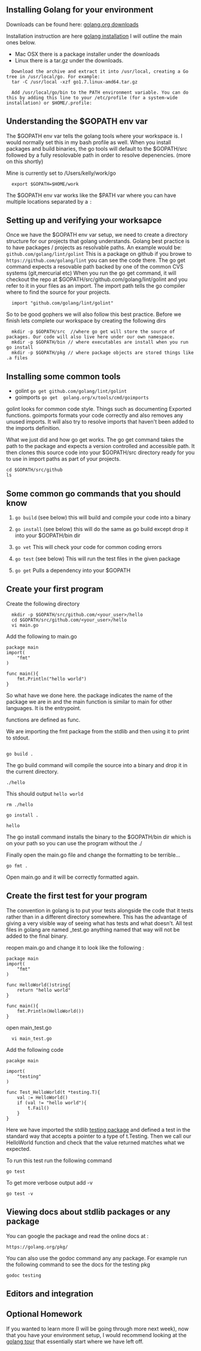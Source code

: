 ## Installing Golang for your environment

Downloads can be found here: [golang.org downloads](https://golang.org/dl/)

Installation instruction are here [golang installation](https://golang.org/doc/install) I will outline the main ones below.

- Mac OSX there is a package installer under the downloads
- Linux there is a tar.gz under the downloads. 

``` 
  Download the archive and extract it into /usr/local, creating a Go tree in /usr/local/go. For example:
  tar -C /usr/local -xzf go1.7.linux-amd64.tar.gz
```

```
  Add /usr/local/go/bin to the PATH environment variable. You can do this by adding this line to your /etc/profile (for a system-wide installation) or $HOME/.profile:
```  

## Understanding the $GOPATH env var

The $GOPATH env var tells the golang tools where your workspace is. I would normally set this in my bash profile as well. 
When you install packages and build binaries, the go tools will default to the $GOPATH/src followed by a fully resolovable path in order to resolve depenencies. (more on this shortly) 

Mine is currently set to /Users/kelly/work/go

```
  export $GOPATH=$HOME/work

```

The $GOPATH env var works like the $PATH var where you can have multiple locations separated by a ``` : ```

## Setting up and verifying your worksapce

Once we have the $GOPATH env var setup, we need to create a directory structure for our projects that golang understands. 
Golang best practice is to have packages / projects as resolvable paths. An example would be: ``` github.com/golang/lint/golint ``` 
This is a package on github if you browe to ``` https://github.com/golang/lint ``` you can see the code there. The go get command expects a resovable path backed by one of the common CVS systems (git,mercurial etc)
When you run the go get command, it will checkout the repo at $GOPATH/src/github.com/golang/lint/golint and you refer to it in your files as an import. The import path tells the go compiler where to find the source for your projects.
```
  import "github.com/golang/lint/golint"
```

So to be good gophers we will also follow this best practice. Before we finish lets complete our workspace by creating the following dirs

```
  mkdir -p $GOPATH/src  //where go get will store the source of packages. Our code will also live here under our own namespace. 
  mkdir -p $GOPATH/bin // where executables are install when you run go install 
  mkdir -p $GOPATH/pkg // where package objects are stored things like .a files 

```  

## Installing some common tools
 - golint  ``` go get github.com/golang/lint/golint ```  
 - goimports ``` go get  golang.org/x/tools/cmd/goimports ```

golint looks for common code style. Things such as documenting Exported functions. 
goimports formats your code correctly and also removes any unused imports. It will also try to resolve imports that haven't been added to the imports definition.

What we just did and how go get works. The go get command takes the path to the package and expects a version controlled and accessible path. It then clones this source code into your
$GOPATH/src directory ready for you to use in import paths as part of your projects. 

```
cd $GOPATH/src/github 
ls 
``` 

## Some common go commands that you should know

1) ``` go build ``` (see below) this will build and compile your code into a binary

2) ``` go install ``` (see below) this will do the same as go build except drop it into your $GOPATH/bin dir

3) ``` go vet ``` This will check your code for common coding errors

4) ``` go test ``` (see below) This will run the test files in the given package

5) ``` go get ``` Pulls a dependency into your $GOPATH 

## Create your first program
Create the following directory
```
  mkdir -p $GOPATH/src/github.com/<your_user>/hello
  cd $GOPATH/src/github.com/<your_user>/hello
  vi main.go
```
Add the following to main.go 

```
package main
import(
    "fmt"
) 

func main(){
    fmt.Println("hello world")
}

```
So what have we done here. the package indicates the name of the package we are in and the main function is similar to main for other languages. It is the entrypoint.

functions are defined as func.

We are importing the fmt package from the stdlib and then using it to print to stdout.

```

go build .

```

The go build command will compile the source into a binary and drop it in the current directory.

```
./hello

```

This should output ``` hello world ```

```
rm ./hello 

go install .

hello

```
The go install command installs the binary to the $GOPATH/bin dir which is on your path so you can use the program without the ./

Finally open the main.go file and change the formatting to be terrible...

```
go fmt .

```

Open main.go and it will be correctly formatted again. 



## Create the first test for your program

The convention in golang is to put your tests alongside the code that it tests rather than in a different directory somewhere. This has the advantage of giving a very visible
way of seeing what has tests and what doesn't. All test files in golang are named _test.go anything named that way will not be added to the final binary.


reopen main.go and change it to look like the following :

```
package main
import(
    "fmt"
) 

func HelloWorld()string{
    return "hello world" 
}

func main(){
    fmt.Println(HelloWorld())
}

```

open main_test.go

```
  vi main_test.go 
```

Add the following code 

```
pacakge main 

import(
    "testing"
)

func Test_HelloWorld(t *testing.T){
    val := HelloWorld()
    if (val != "hello world"){
        t.Fail()
    }
}

```

Here we have imported the stdlib [testing package](https://golang.org/pkg/testing/) and defined a test in the standard way that accepts a pointer to a type of t.Testing.
Then we call our HelloWorld function and check that the value returned matches what we expected.

To run this test run the following command

```
go test 

```

To get more verbose output add -v 

```
go test -v

```

## Viewing docs about stdlib packages or any package

You can google the package and read the online docs at :

```
https://golang.org/pkg/
```

You can also use the godoc command any any package. For example run the following command to see the docs for the testing pkg

```
godoc testing

```


## Editors and integration



## Optional Homework 

If you wanted to learn more (I will be going through more next week), now that you have your
environment setup, I would recommend looking at the [golang tour](https://tour.golang.org/welcome/1) that essentially start where we have left off.
